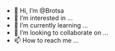 - 👋 Hi, I’m @Brotsa
- 👀 I’m interested in ...
- 🌱 I’m currently learning ...
- 💞️ I’m looking to collaborate on ...
- 📫 How to reach me ...

<!---
Brotsa/Brotsa is a ✨ special ✨ repository because its `README.md` (this file) appears on your GitHub profile.
You can click the Preview link to take a look at your changes.
--->

